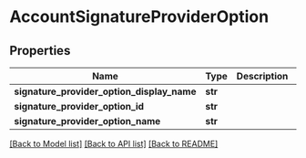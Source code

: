# AccountSignatureProviderOption

## Properties
Name | Type | Description | Notes
------------ | ------------- | ------------- | -------------
**signature_provider_option_display_name** | **str** |  | [optional] 
**signature_provider_option_id** | **str** |  | [optional] 
**signature_provider_option_name** | **str** |  | [optional] 

[[Back to Model list]](../README.md#documentation-for-models) [[Back to API list]](../README.md#documentation-for-api-endpoints) [[Back to README]](../README.md)


